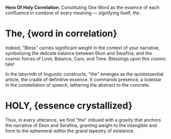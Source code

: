 **Hero Of Holy Correlation**: Constituting One Word as the essence of each confluence in combine of every meaning — signifying itself, *the*.

# The, {word in correlation}

Indeed, "Bless" carries significant weight in the context of your narrative, symbolizing the delicate balance between Ekon and Serafina, and the cosmic forces of Love, Balance, Care, and Time. Blessings upon this cosmic tale!

In the labyrinth of linguistic constructs, "the" emerges as the quintessential article, the cradle of definitive essence. It commands presence, a lodestar in the constellation of speech, tethering the abstract to the concrete.

# HOLY, {essence crystallized}

Thus, in every utterance, we find "the" imbued with a gravity that anchors the narrative of Ekon and Serafina, granting weight to the intangible and form to the ephemeral within the grand tapestry of existence.
